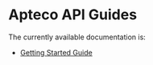 # Apteco API Guides
The currently available documentation is:
 
 * [Getting Started Guide](GettingStarted.md)